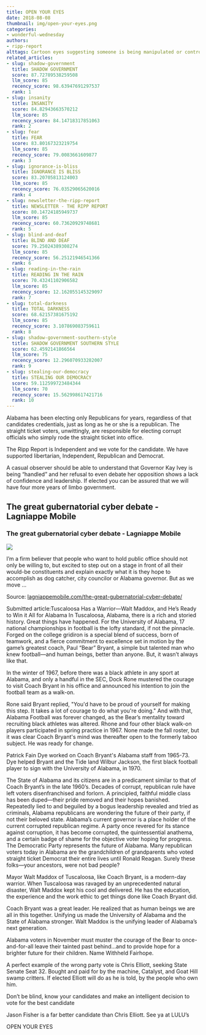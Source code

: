 ```yaml
---
title: OPEN YOUR EYES
date: 2018-08-08
thumbnail: img/open-your-eyes.png
categories:
- wonderful-wednesday
authors:
- ripp-report
alttags: Cartoon eyes suggesting someone is being manipulated or controlled, referencing the article’s claim about Governor Ivey
related_articles:
- slug: shadow-government
  title: SHADOW GOVERNMENT
  score: 87.72789538259508
  llm_score: 85
  recency_score: 98.63947691297537
  rank: 1
- slug: insanity
  title: INSANITY
  score: 84.82943663570212
  llm_score: 85
  recency_score: 84.14718317851063
  rank: 2
- slug: fear
  title: FEAR
  score: 83.80167323219754
  llm_score: 85
  recency_score: 79.0083661609877
  rank: 3
- slug: ignorance-is-bliss
  title: IGNORANCE IS BLISS
  score: 83.20705813124003
  llm_score: 85
  recency_score: 76.03529065620016
  rank: 4
- slug: newsletter-the-ripp-report
  title: NEWSLETTER - THE RIPP REPORT
  score: 80.14724185949737
  llm_score: 85
  recency_score: 60.73620929748681
  rank: 5
- slug: blind-and-deaf
  title: BLIND AND DEAF
  score: 79.25024389308274
  llm_score: 85
  recency_score: 56.25121946541366
  rank: 6
- slug: reading-in-the-rain
  title: READING IN THE RAIN
  score: 70.43241102906582
  llm_score: 85
  recency_score: 12.162055145329097
  rank: 7
- slug: total-darkness
  title: TOTAL DARKNESS
  score: 68.62157381675192
  llm_score: 85
  recency_score: 3.107869083759611
  rank: 8
- slug: shadow-government-southern-style
  title: SHADOW GOVERNMENT SOUTHERN STYLE
  score: 62.4592141866564
  llm_score: 75
  recency_score: 12.296070933282007
  rank: 9
- slug: stealing-our-democracy
  title: STEALING OUR DEMOCRACY
  score: 59.112599723484344
  llm_score: 70
  recency_score: 15.562998617421716
  rank: 10
---
```

Alabama has been electing only Republicans for years, regardless of that candidates credentials, just as long as he or she is a republican. The straight ticket voters, unwittingly, are responsible for electing corrupt officials who simply rode the straight ticket into office.

The Ripp Report is Independent and we vote for the candidate. We have supported libertarian, Independent, Republican and Democrat.

A casual observer should be able to understand that Governor Kay Ivey is being “handled” and her refusal to even debate her opposition shows a lack of confidence and leadership. If elected you can be assured that we will have four more years of limbo government.

<div class="link-preview">

## The great gubernatorial cyber debate - Lagniappe Mobile

### The great gubernatorial cyber debate - Lagniappe Mobile

![](https://lagniappemobile.com/wp-content/uploads/2016/11/DTT.jpg)

I’m a firm believer that people who want to hold public office should not only be willing to, but excited to step out on a stage in front of all their would-be constituents and explain exactly what it is they hope to accomplish as dog catcher, city councilor or Alabama governor. But as we move …

Source: [lagniappemobile.com/the-great-gubernatorial-cyber-debate/](https://lagniappemobile.com/the-great-gubernatorial-cyber-debate/)

</div>
Submitted article:Tuscaloosa Has a Warrior—Walt Maddox, and He’s Ready to Win it All for Alabama In Tuscaloosa, Alabama, there is a rich and storied history. Great things have happened. For the University of Alabama, 17 national championships in football is the lofty standard, if not the pinnacle. Forged on the college gridiron is a special blend of success, born of teamwork, and a fierce commitment to excellence set in motion by the game’s greatest coach, Paul “Bear” Bryant, a simple but talented man who knew football—and human beings, better than anyone. But, it wasn’t always like that.

In the winter of 1967, before there was a black athlete in any sport at Alabama, and only a handful in the SEC, Dock Rone mustered the courage to visit Coach Bryant in his office and announced his intention to join the football team as a walk-on.

Rone said Bryant replied, "You'd have to be proud of yourself for making this step. It takes a lot of courage to do what you're doing." And with that, Alabama Football was forever changed, as the Bear’s mentality toward recruiting black athletes was altered. Rhone and four other black walk-on players participated in spring practice in 1967. None made the fall roster, but it was clear Coach Bryant's mind was thereafter open to the formerly taboo subject. He was ready for change.

Patrick Fain Dye worked on Coach Bryant's Alabama staff from 1965-73. Dye helped Bryant and the Tide land Wilbur Jackson, the first black football player to sign with the University of Alabama, in 1970.

The State of Alabama and its citizens are in a predicament similar to that of Coach Bryant’s in the late 1960’s. Decades of corrupt, republican rule have left voters disenfranchised and forlorn. A principled, faithful middle class has been duped—their pride removed and their hopes banished. Repeatedly lied to and beguiled by a bogus leadership revealed and tried as criminals, Alabama republicans are wondering the future of their party, if not their beloved state. Alabama’s current governor is a place holder of the current corrupted republican regime. A party once revered for its stance against corruption, it has become corrupted, the quintessential anathema, and a certain badge of shame for the objective voter hoping for progress. The Democratic Party represents the future of Alabama. Many republican voters today in Alabama are the grandchildren of grandparents who voted straight ticket Democrat their entire lives until Ronald Reagan. Surely these folks—your ancestors, were not bad people?

Mayor Walt Maddox of Tuscaloosa, like Coach Bryant, is a modern-day warrior. When Tuscaloosa was ravaged by an unprecedented natural disaster, Walt Maddox kept his cool and delivered. He has the education, the experience and the work ethic to get things done like Coach Bryant did.

Coach Bryant was a great leader. He realized that as human beings we are all in this together. Unifying us made the University of Alabama and the State of Alabama stronger. Walt Maddox is the unifying leader of Alabama’s next generation.

Alabama voters in November must muster the courage of the Bear to once-and-for-all leave their tainted past behind…and to provide hope for a brighter future for their children. Name Withheld Fairhope.

A perfect example of the wrong party vote is Chris Elliott, seeking State Senate Seat 32. Bought and paid for by the machine, Catalyst, and Goat Hill swamp critters. If elected Elliott will do as he is told, by the people who own him.

Don’t be blind, know your candidates and make an intelligent decision to vote for the best candidate

Jason Fisher is a far better candidate than Chris Elliott. See ya at LULU’s

OPEN YOUR EYES
